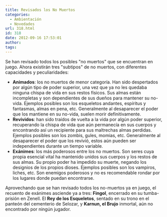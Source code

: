 ```yaml
---
title: Revisados los No Muertos
categories:
  - Ambientación
  - Novedades
url: 318.html
id: 318
date: 2012-09-16 17:53:01
author:
tags:
---
```


Se han revisado todos los posibles "no muertos" que se encuentran en juego. Ahora existirán tres "subtipos" de no muertos, con diferentes capacidades y peculiaridades:

*   **Animados**: los no muertos de menor categoría. Han sido despertados por algún tipo de poder superior, una vez que ya no les quedaba ninguna chispa de vida en sus restos físicos. Sus almas están incompletas y son dependientes de sus dueños para mantener su no-vida. Ejemplos posibles son los esqueletos andantes, espíritus y fantasmas, almas en pena, etc. Generalmente al desaparecer el poder que los mantiene en su no-vida, suelen morir definitivamente.
*   **Revividos**: han sido traídos de vuelta a la vida por algún poder superior, recuperando la chispa de vida que aún permanecía en sus cuerpos y encontrando así un recipiente para sus maltrechas almas perdidas. Ejemplos posibles son los zombis, gules, momias, etc. Generalmente al desaparecer el poder que los revivió, estos aún pueden ser independientes durante un tiempo variable.
*   **Exánimes**: los más poderosos entre los no muertos. Son seres cuya propia esencial vital ha mantenido unidos sus cuerpos y los restos de sus almas. Su propio poder ha impedido su muerte, negando los designios de los propios dioses. Ejemplos posibles son los vampiros, liches, etc. Son enemigos poderosos y no es recomendable rondar por los lugares donde puedan encontrarse.

Aprovechando que se han revisado todos los no-muertos ya en juego, el recuento de exánimes asciende ya a tres: **Fingol**, encerrado en su tumba-prisión en Zenell. El **Rey de los Esqueletos**, sentado en su trono en el panteón del cementerio de Selozar, y **Karnun, el Brujo** inmortal, aún no encontrado por ningún jugador.